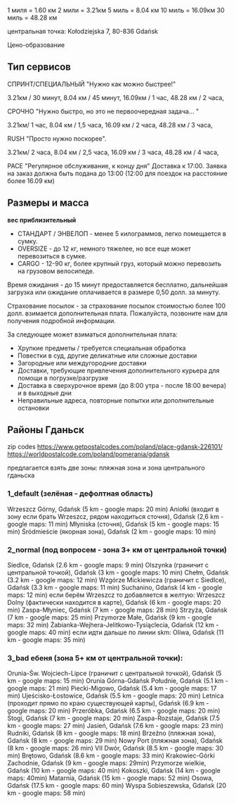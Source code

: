 1 миля = 1.60 км
2 мили = 3.21км
5 миль = 8.04 км
10 миль = 16.09км
30 миль = 48.28 км

центральная точка:
Kołodziejska 7, 80-836 Gdańsk



Цено-образование
## Тип сервисов

СПРИНТ/СПЕЦИАЛЬНЫЙ
"Нужно как можно быстрее!"

3.21км / 30 минут,
8.04 км / 45 минут,
16.09км / 1 час,
48.28 км / 2 часа,
<!-- 40 с лишним миль / 3 с лишним часа -->

СРОЧНО
"Нужно быстро, но это не первоочередная задача... "

3.21км/ 1 час,
8.04 км / 1,5 часа,
16.09 км / 2 часа,
48.28 км / 3 часа,
<!-- 40+ миль / 4+ часа -->

RUSH
"Просто нужно поскорее".

3.21км/ 2 часа, 
8.04 км / 2,5 часа, 
16.09 км / 3 часа, 
48.28 км / 4 часа, 
<!-- 40+ миль / 5 часов -->

PACE
"Регулярное обслуживание, к концу дня"
Доставка к 17:00. Заявка на заказ должна быть подана до 13:00 (12:00 для поездок на расстояние более 16.09 км)


## Размеры и масса

**вес приблизительный**

 * СТАНДАРТ / ЭНВЕЛОП - менее 5 килограммов, легко помещается в  сумку. 
 * OVERSIZE - до 12 кг, немного тяжелее, но все еще может перевозиться в сумке. 
 * CARGO - 12-90 кг, более крупный груз, который можно перевозить на грузовом велосипеде.

Время ожидания - до 15 минут предоставляется бесплатно, дальнейшая загрузка или ожидание оплачивается в размере 0,50 долл. за минуту.

Страхование посылок - за страхование посылок стоимостью более 100 долл. взимается дополнительная плата. Пожалуйста, позвоните нам для получения подробной информации.


За следующее может взиматься дополнительная плата:
 * Хрупкие предметы / требуется специальная обработка
 * Повестки в суд, другие деликатные или сложные доставки 
 * Загородные или междугородние доставки
 * Доставки, требующие привлечения дополнительного курьера для помощи в погрузке/разгрузке 
 * Доставка в сверхурочное время (до 8:00 утра - после 18:00 вечера) и в выходные дни
 * Неправильные адреса, повторные попытки или дополнительные остановки


## Районы Гданьск
zip codes
https://www.getpostalcodes.com/poland/place-gdansk-226101/
https://worldpostalcode.com/poland/pomerania/gdansk


предлагается взять две зоны:
пляжная зона и зона центрального гданьска

### 1_default (зелёная - дефолтная область)
Wrzeszcz Górny, Gdańsk (5 km - google maps: 20 min)
Aniołki (входит в зону если брать Wrzeszcz, рядом находиться сточня), Gdańsk (2,6 km - google maps: 11 min)
Młyniska (сточня), Gdańsk (5 km - google maps: 15 min)
Śródmieście (якорная зона), Gdańsk (2 km - google maps: 10 min)


### 2_normal (под вопросем - зона 3+ км от центральной точки)
Siedlce, Gdańsk (2.6 km - google maps: 9 min)
Olszynka (граничит с центральной точкой), Gdańsk (3 km - google maps: 10  min)
Chełm, Gdańsk (3.2 km - google maps: 12 min)
Wzgórze Mickiewicza (граничит с Siedlce), Gdańsk (3.3 km - google maps: 11 min)
Suchanino, Gdańsk (4 km - google maps: 12 min)
если берём Wrzeszcz то добавляется в желтую:
Wrzeszcz Dolny (фактически находится в карте), Gdańsk (6 km - google maps: 20 min)
Zaspa-Młyniec, Gdańsk (7 km - google maps: 28  min)
Strzyża, Gdańsk (7 km - google maps: 25 min)
Przymorze Małe, Gdańsk (9 km - google maps: 32 min)
Żabianka-Wejhera-Jelitkowo-Tysiąclecia, Gdańsk (12 km - google maps: 40 min)
если идти дальше по линии skm:
Oliwa, Gdańsk (11 km - google maps: 35 min)


### 3_bad ебеня (зона 5+ км от центральной точки):
Orunia-Św. Wojciech-Lipce (граничит с центральной точкой), Gdańsk (5 km - google maps: 15 min)
Orunia Górna-Gdańsk Południe, Gdańsk (5.1 km - google maps: 21 min)
Piecki-Migowo, Gdańsk (5.4 km - google maps:  17 min)
Ujeścisko-Łostowice, Gdańsk (5.5 km - google maps:  20 min)
Letnica (проходит прямо по краю существующей карты), Gdańsk (6.9 km - google maps: 20  min)
Przeróbka, Gdańsk (6.5 km - google maps:  20 min) 
Stogi, Gdańsk (7 km - google maps: 20 min)
Zaspa-Rozstaje, Gdańsk (7.5 km - google maps: 27 min)
Jasień, Gdańsk (7.6 km - google maps: 23 min)
Rudniki, Gdańsk (8 km - google maps: 18 min)
Brzeźno (пляжная зона), Gdańsk (8 km - google maps: 29 min)
Nowy Port (пляжная зона), Gdańsk (8 km - google maps: 26 min)
VII Dwór, Gdańsk (8.5 km - google maps: 30 min)
Brętowo, Gdańsk (8.6 km - google maps: 33 min)
Krakowiec-Górki Zachodnie, Gdańsk (9 km - google maps:  29min)
Przymorze wielkie, Gdańsk (10 km - google maps: 40  min)
Kokoszki, Gdańsk (14 km - google maps:  40min)
Matarnia, Gdańsk (15 km - google maps: 52 min)
Osowa, Gdańsk (17.5 km - google maps: 60 min)
Wyspa Sobieszewska, Gdańsk (20 km - google maps:  58 min)

